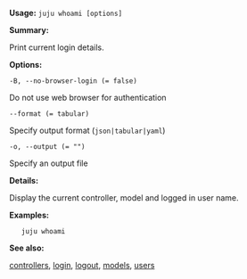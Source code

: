**Usage:** `juju whoami [options]`

**Summary:**

Print current login details.

**Options:**

`-B, --no-browser-login (= false)`

Do not use web browser for authentication

`--format (= tabular)`

Specify output format (`json|tabular|yaml`)

`-o, --output (= "")`

Specify an output file

**Details:**

Display the current controller, model and logged in user name.

**Examples:**

`   juju whoami`

**See also:**

[controllers](https://discourse.jujucharms.com/t/command-controllers/1700), [login](https://discourse.jujucharms.com/t/command-login/1760), [logout](https://discourse.jujucharms.com/t/command-logout/1761), [models](https://discourse.jujucharms.com/t/command-models/1771), [users](https://discourse.jujucharms.com/t/command-users/1855)
